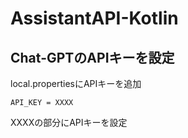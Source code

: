 # AssistantAPI-Kotlin

## Chat-GPTのAPIキーを設定

local.propertiesにAPIキーを追加
```
API_KEY = XXXX
```
XXXXの部分にAPIキーを設定